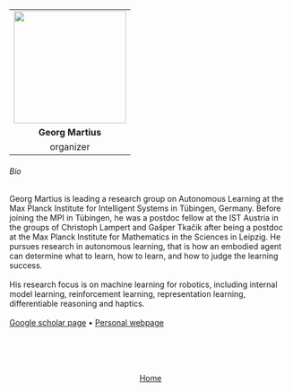 ---
---

<br>
<br>

<table>
  <tr>
    <td style="text-align: center"><img src="https://is.mpg.de/uploads/employee/image/661/thumb_ticker_Georg_2018_crop_small.jpg" style="width:200px;height:200px;"></td>
  </tr>
  <tr>
    <td style="text-align: center"><b>Georg Martius</b></td>
  </tr>
  <tr>
    <td style="text-align: center">organizer</td>
  </tr>
</table>


###### Bio

Georg Martius is leading a research group on Autonomous Learning at the Max Planck Institute for Intelligent Systems in Tübingen, Germany. Before joining the MPI in Tübingen, he was a postdoc fellow at the IST Austria in the groups of Christoph Lampert and Gašper Tkačik after being a postdoc at the Max Planck Institute for Mathematics in the Sciences in Leipzig. He pursues research in autonomous learning, that is how an embodied agent can determine what to learn, how to learn, and how to judge the learning success. 
<br>
<br>
His research focus is on machine learning for robotics, including internal model learning, reinforcement learning, representation learning, differentiable reasoning and haptics. 
<br>
<br>
<a href="https://scholar.google.com/citations?user=b-JF-UIAAAAJ&hl=fr&oi=ao">Google scholar page</a> &bull; <a href="https://is.mpg.de/person/gmartius">Personal webpage</a>

<br>
<br>
<br>
<br>

<div align="center">
	<a href="http://127.0.0.1:4000/">Home</a>
</div>

<br>
<br>

